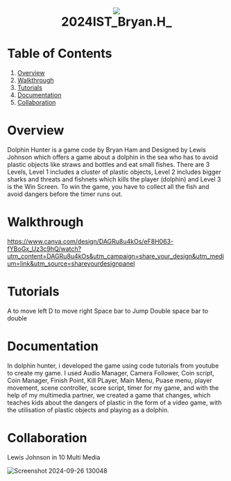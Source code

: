 <h1 align="center">
 <img src="https://user-images.githubusercontent.com/45159366/97361059-45151700-185c-11eb-9d12-dae51c79eb8a.png">
  <br />
 2024IST_Bryan.H_
</h1>

# Table of Contents

1. [Overview](https://github.com/TempeHS/2024IST_Bryan.H_?tab=readme-ov-file#overview)
2. [Walkthrough](https://github.com/TempeHS/2024IST_Bryan.H_?tab=readme-ov-file#walkthrough)
3. [Tutorials](https://github.com/TempeHS/2024IST_Bryan.H_?tab=readme-ov-file#tutorials)
4. [Documentation](https://github.com/TempeHS/2024IST_Bryan.H_?tab=readme-ov-file#documentation)
5. [Collaboration](https://github.com/TempeHS/2024IST_Bryan.H_?tab=readme-ov-file#collaboration)

# Overview

Dolphin Hunter is a game code by Bryan Ham and Designed by Lewis Johnson which offers a game about a dolphin in the sea who has to avoid plastic objects like straws and bottles and eat small fishes. There are 3 Levels, Level 1 includes a cluster of plastic objects, Level 2 includes bigger sharks and threats and fishnets which kills the player (dolphin) and Level 3 is the Win Screen. To win the game, you have to collect all the fish and avoid dangers before the timer runs out. 

# Walkthrough

https://www.canva.com/design/DAGRu8u4kOs/eF8H063-fYBoGx_Uz3c9hQ/watch?utm_content=DAGRu8u4kOs&utm_campaign=share_your_design&utm_medium=link&utm_source=shareyourdesignpanel

# Tutorials

A to move left
D to move right
Space bar to Jump
Double space bar to double 

# Documentation

In dolphin hunter, i developed the game using code tutorials from youtube to create my game. I used Audio Manager, Camera Follower, Coin script, Coin Manager, Finish Point, Kill PLayer, Main Menu, Puase menu, player movement, scene controller, score script, timer for my game, and with the help of my multimedia partner, we created a game that changes, which teaches kids about the dangers of plastic in the form of a video game, with the utilisation of plastic objects and playing as a dolphin. 

# Collaboration

Lewis Johnson in 10 Multi Media

![Screenshot 2024-09-26 130048](https://github.com/user-attachments/assets/cad19884-f9c1-4942-897e-48e6efbd27f5)


